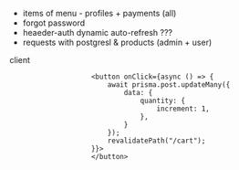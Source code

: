 - items of menu - profiles + payments (all)
- forgot password
- heaeder-auth dynamic auto-refresh ???
- requests with postgresl & products (admin + user)

client

                        <button onClick={async () => {
                            await prisma.post.updateMany({
                                data: {
                                    quantity: {
                                        increment: 1,
                                    },
                                }
                            });
                            revalidatePath("/cart");
                        }}>
                        </button>